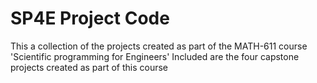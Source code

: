 # SP4E Project Code
This a collection of the projects created as part of the MATH-611 course 'Scientific programming for Engineers'
Included are the four capstone projects created as part of this course
